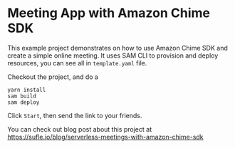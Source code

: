 # Meeting App with Amazon Chime SDK

This example project demonstrates on how to use Amazon Chime SDK and create a simple online meeting. It uses SAM CLI to provision and deploy resources, you can see all in `template.yaml` file.

Checkout the project, and do a

```
yarn install
sam build
sam deploy
```

Click `Start`, then send the link to your friends.

You can check out blog post about this project at https://sufle.io/blog/serverless-meetings-with-amazon-chime-sdk
